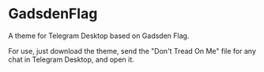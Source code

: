 # GadsdenFlag
A theme for Telegram Desktop based on Gadsden Flag.

For use, just download the theme, send the "Don't Tread On Me" file for any chat in Telegram Desktop, and open it.
